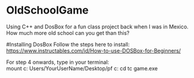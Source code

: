 # OldSchoolGame
Using C++ and DosBox for a fun class project back when I was in Mexico. How much more old school can you get than this?

#Installing DosBox
Follow the steps here to install: https://www.instructables.com/id/How-to-use-DOSBox-for-Beginners/

For step 4 onwards, type in your terminal: <br>
mount c: Users/YourUserName/Desktop/pf
c:
cd tc
game.exe
